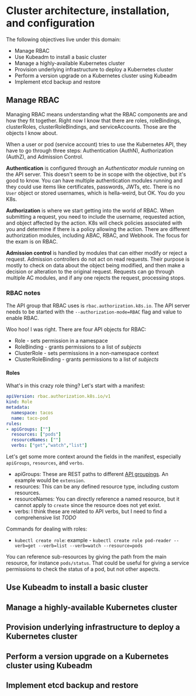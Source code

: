 # Cluster architecture, installation, and configuration

The following objectives live under this domain:

* Manage RBAC
* Use Kubeadm to install a basic cluster
* Manage a highly-available Kubernetes cluster
* Provision underlying infrastructure to deploy a Kubernetes cluster
* Perform a version upgrade on a Kubernetes cluster using Kubeadm
* Implement etcd backup and restore

## Manage RBAC
Managing RBAC means understanding what the RBAC components are and how they fit together. Right now I know that there are roles, roleBindings, clusterRoles, clusterRoleBindings, and serviceAccounts. Those are the objects I know about. 

When a user or pod (service account) tries to use the Kubernetes API, they have to go through three steps: Authentication (AuthN), Authorization (AuthZ), and Admission Control.

**Authentication** is configured through an *Authenticator module* running on the API server. This doesn't seem to be in scope with the objective, but it's good to know. You can have multiple authentication modules running and they could use items like certificates, passwords, JWTs, etc. There is no `User` object or stored usernames, which is hella-weird, but OK. You do you K8s.

**Authorization** is where we start getting into the world of RBAC. When submitting a request, you need to include the username, requested action, and object affected by the action. K8s will check policies associated with you and determine if there is a policy allowing the action. There are different authorization modules, including ABAC, RBAC, and Webhook. The focus for the exam is on RBAC.

**Admission control** is handled by modules that can either modify or reject a request. Admission controllers do not act on read requests. Their purpose is mostly to check on data about the object being modified, and then make a decision or alteration to the original request. Requests can go through multiple AC modules, and if any one rejects the request, processing stops.

### RBAC notes

The API group that RBAC uses is `rbac.authorization.k8s.io`. The API server needs to be started with the `--authorization-mode=RBAC` flag and value to enable RBAC.

Woo hoo! I was right. There are four API objects for RBAC:

* Role - sets permission in a namespace
* RoleBinding - grants permissions to a list of *subjects*
* ClusterRole - sets permissions in a non-namespace context
* ClusterRoleBinding - grants permissions to a list of *subjects*

#### Roles

What's in this crazy role thing? Let's start with a manifest:

```yaml
apiVersion: rbac.authorization.k8s.io/v1
kind: Role
metadata:
  namespace: tacos
  name: taco-pod
rules:
- apiGroups: [""]
  resources: ["pods"]
  resourceNames: [""]
  verbs: ["get","watch","list"]
```

Let's get some more context around the fields in the manifest, especially `apiGroups`, `resources`, and `verbs`.

* apiGroups: These are REST paths to different [API groupings](https://kubernetes.io/docs/reference/generated/kubernetes-api/v1.19/#-strong-api-groups-strong-). An example would be `extension`.
* resources: This can be any defined resource type, including custom resources.
* resourceNames: You can directly reference a named resource, but it cannot apply to `create` since the resource does not yet exist.
* verbs: I think these are related to API verbs, but I need to find a comprehensive list *TODO*

Commands for dealing with roles:
  * `kubectl create role`: example - `kubectl create role pod-reader --verb=get --verb=list --verb=watch --resource=pods`

You can reference sub-resources by giving the path from the main resource, for instance `pods/status`. That could be useful for giving a service permissions to check the status of a pod, but not other aspects. 

## Use Kubeadm to install a basic cluster

## Manage a highly-available Kubernetes cluster

## Provision underlying infrastructure to deploy a Kubernetes cluster

## Perform a version upgrade on a Kubernetes cluster using Kubeadm

## Implement etcd backup and restore